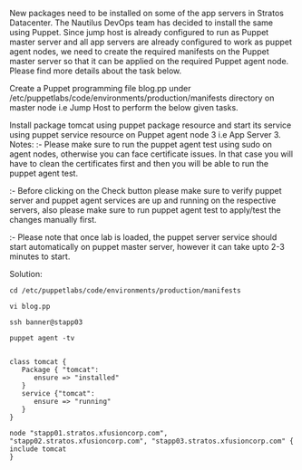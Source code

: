 New packages need to be installed on some of the app servers in Stratos Datacenter. The Nautilus DevOps team has decided to install the same using Puppet. Since jump host is already configured to run as Puppet master server and all app servers are already configured to work as puppet agent nodes, we need to create the required manifests on the Puppet master server so that it can be applied on the required Puppet agent node. Please find more details about the task below.



Create a Puppet programming file blog.pp under /etc/puppetlabs/code/environments/production/manifests directory on master node i.e Jump Host to perform the below given tasks.

Install package tomcat using puppet package resource and start its service using puppet service resource on Puppet agent node 3 i.e App Server 3.
Notes: :- Please make sure to run the puppet agent test using sudo on agent nodes, otherwise you can face certificate issues. In that case you will have to clean the certificates first and then you will be able to run the puppet agent test.

:- Before clicking on the Check button please make sure to verify puppet server and puppet agent services are up and running on the respective servers, also please make sure to run puppet agent test to apply/test the changes manually first.

:- Please note that once lab is loaded, the puppet server service should start automatically on puppet master server, however it can take upto 2-3 minutes to start.

Solution:

```
cd /etc/puppetlabs/code/environments/production/manifests

vi blog.pp

ssh banner@stapp03

puppet agent -tv

```

```

class tomcat {
   Package { "tomcat":
      ensure => "installed"
   }
   service {"tomcat":
      ensure => "running"
   }
}

node "stapp01.stratos.xfusioncorp.com", "stapp02.stratos.xfusioncorp.com", "stapp03.stratos.xfusioncorp.com" {
include tomcat
}


```